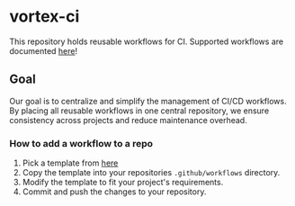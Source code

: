 # vortex-ci
This repository holds reusable workflows for CI.
Supported workflows are documented [here](/.github/workflows/README.md)!

## Goal
Our goal is to centralize and simplify the management of CI/CD workflows. By placing all reusable workflows in one central repository, we ensure consistency across projects and reduce maintenance overhead.

### How to add a workflow to a repo
1. Pick a template from [here](/.github/workflows/README.md)
2. Copy the template into your repositories `.github/workflows` directory.
3. Modify the template to fit your project's requirements.
4. Commit and push the changes to your repository.
